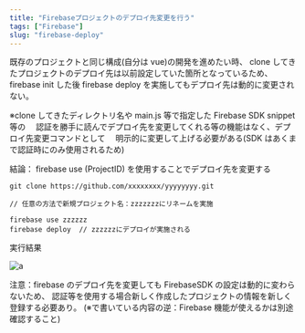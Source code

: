 ```yaml
---
title: "Firebaseプロジェクトのデプロイ先変更を行う"
tags: ["Firebase"]
slug: "firebase-deploy"
---
```


既存のプロジェクトと同じ構成(自分は vue)の開発を進めたい時、
clone してきたプロジェクトのデプロイ先は以前設定していた箇所となっているため、
firebase init した後 firebase deploy を実施してもデプロイ先は動的に変更されない。

※clone してきたディレクトリ名や main.js 等で指定した Firebase SDK snippet 等の
　認証を勝手に読んでデプロイ先を変更してくれる等の機能はなく、デプロイ先変更コマンドとして
　明示的に変更して上げる必要がある(SDK はあくまで認証時にのみ使用されるため)

結論： firebase use (ProjectID) を使用することでデプロイ先を変更する

```
git clone https://github.com/xxxxxxxx/yyyyyyyy.git

// 任意の方法で新規プロジェクト名：zzzzzzzにリネームを実施

firebase use zzzzzz
firebase deploy  // zzzzzzにデプロイが実施される
```

実行結果

![a](../images/posts-image/2020-09-29-01.png)

注意：firebase のデプロイ先を変更しても FirebaseSDK の設定は動的に変わらないため、
認証等を使用する場合新しく作成したプロジェクトの情報を新しく登録する必要あり。
(※で書いている内容の逆：Firebase 機能が使えるかは別途確認すること)
